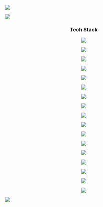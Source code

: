 <img src="https://capsule-render.vercel.app/api?type=slice&color=4FC08D&height=150&section=header&text=WooseongHAM&fontSize=40&fontColor=ffffff&fontAlign=80&animation=twinkling" />

<a href="https://hits.seeyoufarm.com"><img src="https://hits.seeyoufarm.com/api/count/incr/badge.svg?url=https%3A%2F%2Fgithub.com%2FWOOSEONG-HAM&count_bg=%2379C83D&title_bg=%23555555&icon=&icon_color=%23E7E7E7&title=hits&edge_flat=false"/></a>                                      
<h3 align="center">Tech Stack</h3>
<p align="center"><img src="https://img.shields.io/badge/Html5-E34F26?style=flat-square&logo=Html5&logoColor=white"/></a></p>
<p align="center"><img src="https://img.shields.io/badge/JavaScript-F7DF1E?style=flat-square&logo=JavaScript&logoColor=white"/></a></p>
<p align="center"><img src="https://img.shields.io/badge/TypeScript-007ACC?style=flat-square&logo=TypeScript&logoColor=white"/></a></p>
<p align="center"><img src="https://img.shields.io/badge/Angular-DD0031?style=flat-square&logo=Angular&logoColor=white"/></a></p>
<p align="center"><img src="https://img.shields.io/badge/React-61DAFB?style=flat-square&logo=React&logoColor=white"/></a></p>
<p align="center"><img src="https://img.shields.io/badge/Redux-764ABC?style=flat-square&logo=Redux&logoColor=white"/></a></p>
<p align="center"><img src="https://img.shields.io/badge/jQuery-0769AD?style=flat-square&logo=jQuery&logoColor=white"/></a></p>
<p align="center"><img src="https://img.shields.io/badge/Webpack-8DD6F9?style=flat-square&logo=MongoDB&logoColor=white"/></a></p>

<p align="center"><img src="https://img.shields.io/badge/CSS3-1572B6?style=flat-square&logo=CSS3&logoColor=white"/></a></p>
<p align="center"><img src="https://img.shields.io/badge/Sass-CC6699?style=flat-square&logo=Sass&logoColor=white"/></a></p>

<p align="center"><img src="https://img.shields.io/badge/MongoDB-47A248?style=flat-square&logo=MongoDB&logoColor=white"/></a></p>
<p align="center"><img src="https://img.shields.io/badge/Docker-2496ED?style=flat-square&logo=Docker&logoColor=white"/></a></p>
<p align="center"><img src="https://img.shields.io/badge/Firebase-FFCA28?style=flat-square&logo=Firebase&logoColor=white"/></a></p>
<p align="center"><img src="https://img.shields.io/badge/FileZilla-BF0000?style=flat-square&logo=FileZilla&logoColor=white"/></a></p>

<p align="center"><img src="https://img.shields.io/badge/Instagram-E4405F?style=flat-square&logo=Instagram&logoColor=white"/></a></p>
<p align="center"><img src="https://img.shields.io/badge/Gmail-D14836?style=flat-square&logo=Gmail&logoColor=white"/></a></p>
<p align="center"><img src="https://img.shields.io/badge/tech Blog-11B48A?style=flat-square&logo=Vimeo&logoColor=white"/></a></p>

<img src="https://capsule-render.vercel.app/api?type=slice&color=F7DF1E&width=100%&height=150&section=footer&fontSize=60&rotate=180" />
